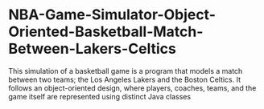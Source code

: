 # NBA-Game-Simulator-Object-Oriented-Basketball-Match-Between-Lakers-Celtics
This simulation of a basketball game is a program that models a match between two teams; the Los Angeles Lakers and the Boston Celtics. It follows an object-oriented design, where players, coaches, teams, and the game itself are represented using distinct Java classes
